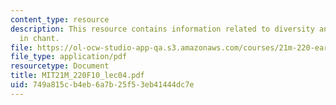 ```yaml
---
content_type: resource
description: This resource contains information related to diversity and development
  in chant.
file: https://ol-ocw-studio-app-qa.s3.amazonaws.com/courses/21m-220-early-music-fall-2010/749a815cb4eb6a7b25f53eb41444dc7e_MIT21M_220F10_lec04.pdf
file_type: application/pdf
resourcetype: Document
title: MIT21M_220F10_lec04.pdf
uid: 749a815c-b4eb-6a7b-25f5-3eb41444dc7e
---
```

